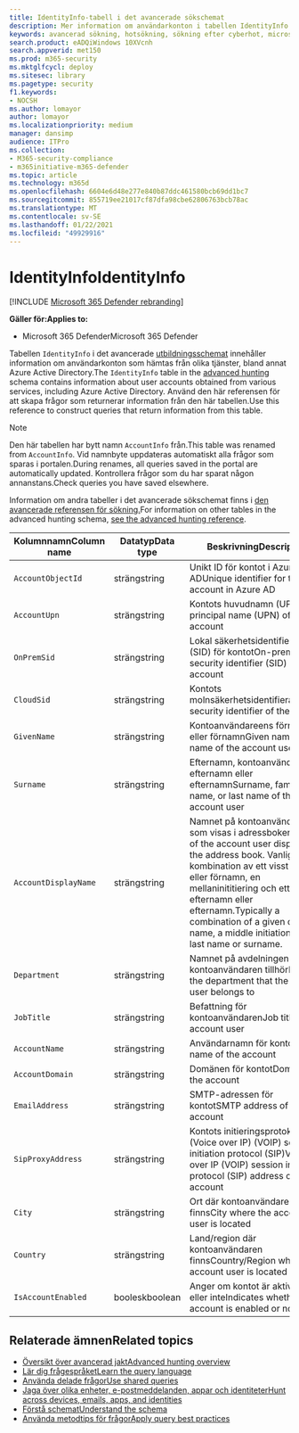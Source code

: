 ```yaml
---
title: IdentityInfo-tabell i det avancerade sökschemat
description: Mer information om användarkonton i tabellen IdentityInfo i det avancerade sökschemat
keywords: avancerad sökning, hotsökning, sökning efter cyberhot, microsoft threat protection, microsoft 365, mtp, m365, sökning, fråga, telemetri, schemareferens, kusto, tabell, kolumn, datatyp, beskrivning, AccountInfo, IdentityInfo, konto
search.product: eADQiWindows 10XVcnh
search.appverid: met150
ms.prod: m365-security
ms.mktglfcycl: deploy
ms.sitesec: library
ms.pagetype: security
f1.keywords:
- NOCSH
ms.author: lomayor
author: lomayor
ms.localizationpriority: medium
manager: dansimp
audience: ITPro
ms.collection:
- M365-security-compliance
- m365initiative-m365-defender
ms.topic: article
ms.technology: m365d
ms.openlocfilehash: 6604e6d48e277e840b87ddc461580bcb69dd1bc7
ms.sourcegitcommit: 855719ee21017cf87dfa98cbe62806763bcb78ac
ms.translationtype: MT
ms.contentlocale: sv-SE
ms.lasthandoff: 01/22/2021
ms.locfileid: "49929916"
---
```

# <a name="identityinfo"></a><span data-ttu-id="cb210-104">IdentityInfo</span><span class="sxs-lookup"><span data-stu-id="cb210-104">IdentityInfo</span></span>

[!INCLUDE [Microsoft 365 Defender rebranding](../includes/microsoft-defender.md)]


<span data-ttu-id="cb210-105">**Gäller för:**</span><span class="sxs-lookup"><span data-stu-id="cb210-105">**Applies to:**</span></span>
- <span data-ttu-id="cb210-106">Microsoft 365 Defender</span><span class="sxs-lookup"><span data-stu-id="cb210-106">Microsoft 365 Defender</span></span>

<span data-ttu-id="cb210-107">Tabellen `IdentityInfo` i det avancerade [utbildningsschemat](advanced-hunting-overview.md) innehåller information om användarkonton som hämtas från olika tjänster, bland annat Azure Active Directory.</span><span class="sxs-lookup"><span data-stu-id="cb210-107">The `IdentityInfo` table in the [advanced hunting](advanced-hunting-overview.md) schema contains information about user accounts obtained from various services, including Azure Active Directory.</span></span> <span data-ttu-id="cb210-108">Använd den här referensen för att skapa frågor som returnerar information från den här tabellen.</span><span class="sxs-lookup"><span data-stu-id="cb210-108">Use this reference to construct queries that return information from this table.</span></span>

>[!NOTE]
><span data-ttu-id="cb210-109">Den här tabellen har bytt namn `AccountInfo` från.</span><span class="sxs-lookup"><span data-stu-id="cb210-109">This table was renamed from `AccountInfo`.</span></span> <span data-ttu-id="cb210-110">Vid namnbyte uppdateras automatiskt alla frågor som sparas i portalen.</span><span class="sxs-lookup"><span data-stu-id="cb210-110">During renames, all queries saved in the portal are automatically updated.</span></span> <span data-ttu-id="cb210-111">Kontrollera frågor som du har sparat någon annanstans.</span><span class="sxs-lookup"><span data-stu-id="cb210-111">Check queries you have saved elsewhere.</span></span>

<span data-ttu-id="cb210-112">Information om andra tabeller i det avancerade sökschemat finns i [den avancerade referensen för sökning.](advanced-hunting-schema-tables.md)</span><span class="sxs-lookup"><span data-stu-id="cb210-112">For information on other tables in the advanced hunting schema, [see the advanced hunting reference](advanced-hunting-schema-tables.md).</span></span>

| <span data-ttu-id="cb210-113">Kolumnnamn</span><span class="sxs-lookup"><span data-stu-id="cb210-113">Column name</span></span> | <span data-ttu-id="cb210-114">Datatyp</span><span class="sxs-lookup"><span data-stu-id="cb210-114">Data type</span></span> | <span data-ttu-id="cb210-115">Beskrivning</span><span class="sxs-lookup"><span data-stu-id="cb210-115">Description</span></span> |
|-------------|-----------|-------------|
| `AccountObjectId` | <span data-ttu-id="cb210-116">sträng</span><span class="sxs-lookup"><span data-stu-id="cb210-116">string</span></span> | <span data-ttu-id="cb210-117">Unikt ID för kontot i Azure AD</span><span class="sxs-lookup"><span data-stu-id="cb210-117">Unique identifier for the account in Azure AD</span></span> |
| `AccountUpn` | <span data-ttu-id="cb210-118">sträng</span><span class="sxs-lookup"><span data-stu-id="cb210-118">string</span></span> | <span data-ttu-id="cb210-119">Kontots huvudnamn (UPN)</span><span class="sxs-lookup"><span data-stu-id="cb210-119">User principal name (UPN) of the account</span></span> |
| `OnPremSid` | <span data-ttu-id="cb210-120">sträng</span><span class="sxs-lookup"><span data-stu-id="cb210-120">string</span></span> | <span data-ttu-id="cb210-121">Lokal säkerhetsidentifierare (SID) för kontot</span><span class="sxs-lookup"><span data-stu-id="cb210-121">On-premises security identifier (SID) of the account</span></span> |
| `CloudSid` | <span data-ttu-id="cb210-122">sträng</span><span class="sxs-lookup"><span data-stu-id="cb210-122">string</span></span> | <span data-ttu-id="cb210-123">Kontots molnsäkerhetsidentifierare</span><span class="sxs-lookup"><span data-stu-id="cb210-123">Cloud security identifier of the account</span></span> |
| `GivenName` | <span data-ttu-id="cb210-124">sträng</span><span class="sxs-lookup"><span data-stu-id="cb210-124">string</span></span> | <span data-ttu-id="cb210-125">Kontoanvändareens förnamn eller förnamn</span><span class="sxs-lookup"><span data-stu-id="cb210-125">Given name or first name of the account user</span></span> |
| `Surname` | <span data-ttu-id="cb210-126">sträng</span><span class="sxs-lookup"><span data-stu-id="cb210-126">string</span></span> | <span data-ttu-id="cb210-127">Efternamn, kontoanvändares efternamn eller efternamn</span><span class="sxs-lookup"><span data-stu-id="cb210-127">Surname, family name, or last name of the account user</span></span> |
| `AccountDisplayName` | <span data-ttu-id="cb210-128">sträng</span><span class="sxs-lookup"><span data-stu-id="cb210-128">string</span></span> | <span data-ttu-id="cb210-129">Namnet på kontoanvändaren som visas i adressboken.</span><span class="sxs-lookup"><span data-stu-id="cb210-129">Name of the account user displayed in the address book.</span></span> <span data-ttu-id="cb210-130">Vanligtvis en kombination av ett visst namn eller förnamn, en mellaninititiering och ett efternamn eller efternamn.</span><span class="sxs-lookup"><span data-stu-id="cb210-130">Typically a combination of a given or first name, a middle initiation, and a last name or surname.</span></span> |
| `Department` | <span data-ttu-id="cb210-131">sträng</span><span class="sxs-lookup"><span data-stu-id="cb210-131">string</span></span> | <span data-ttu-id="cb210-132">Namnet på avdelningen som kontoanvändaren tillhör</span><span class="sxs-lookup"><span data-stu-id="cb210-132">Name of the department that the account user belongs to</span></span> |
| `JobTitle` | <span data-ttu-id="cb210-133">sträng</span><span class="sxs-lookup"><span data-stu-id="cb210-133">string</span></span> | <span data-ttu-id="cb210-134">Befattning för kontoanvändaren</span><span class="sxs-lookup"><span data-stu-id="cb210-134">Job title of the account user</span></span> |
| `AccountName` | <span data-ttu-id="cb210-135">sträng</span><span class="sxs-lookup"><span data-stu-id="cb210-135">string</span></span> | <span data-ttu-id="cb210-136">Användarnamn för kontot</span><span class="sxs-lookup"><span data-stu-id="cb210-136">User name of the account</span></span> |
| `AccountDomain` | <span data-ttu-id="cb210-137">sträng</span><span class="sxs-lookup"><span data-stu-id="cb210-137">string</span></span> | <span data-ttu-id="cb210-138">Domänen för kontot</span><span class="sxs-lookup"><span data-stu-id="cb210-138">Domain of the account</span></span> |
| `EmailAddress` | <span data-ttu-id="cb210-139">sträng</span><span class="sxs-lookup"><span data-stu-id="cb210-139">string</span></span> | <span data-ttu-id="cb210-140">SMTP-adressen för kontot</span><span class="sxs-lookup"><span data-stu-id="cb210-140">SMTP address of the account</span></span> |
| `SipProxyAddress` | <span data-ttu-id="cb210-141">sträng</span><span class="sxs-lookup"><span data-stu-id="cb210-141">string</span></span> | <span data-ttu-id="cb210-142">Kontots initieringsprotokoll (Voice over IP) (VOIP) session initiation protocol (SIP)</span><span class="sxs-lookup"><span data-stu-id="cb210-142">Voice over IP (VOIP) session initiation protocol (SIP) address of the account</span></span> |
| `City` | <span data-ttu-id="cb210-143">sträng</span><span class="sxs-lookup"><span data-stu-id="cb210-143">string</span></span> | <span data-ttu-id="cb210-144">Ort där kontoanvändaren finns</span><span class="sxs-lookup"><span data-stu-id="cb210-144">City where the account user is located</span></span> |
| `Country` | <span data-ttu-id="cb210-145">sträng</span><span class="sxs-lookup"><span data-stu-id="cb210-145">string</span></span> | <span data-ttu-id="cb210-146">Land/region där kontoanvändaren finns</span><span class="sxs-lookup"><span data-stu-id="cb210-146">Country/Region where the account user is located</span></span> |
| `IsAccountEnabled` | <span data-ttu-id="cb210-147">boolesk</span><span class="sxs-lookup"><span data-stu-id="cb210-147">boolean</span></span> | <span data-ttu-id="cb210-148">Anger om kontot är aktiverat eller inte</span><span class="sxs-lookup"><span data-stu-id="cb210-148">Indicates whether the account is enabled or not</span></span> |

## <a name="related-topics"></a><span data-ttu-id="cb210-149">Relaterade ämnen</span><span class="sxs-lookup"><span data-stu-id="cb210-149">Related topics</span></span>
- [<span data-ttu-id="cb210-150">Översikt över avancerad jakt</span><span class="sxs-lookup"><span data-stu-id="cb210-150">Advanced hunting overview</span></span>](advanced-hunting-overview.md)
- [<span data-ttu-id="cb210-151">Lär dig frågespråket</span><span class="sxs-lookup"><span data-stu-id="cb210-151">Learn the query language</span></span>](advanced-hunting-query-language.md)
- [<span data-ttu-id="cb210-152">Använda delade frågor</span><span class="sxs-lookup"><span data-stu-id="cb210-152">Use shared queries</span></span>](advanced-hunting-shared-queries.md)
- [<span data-ttu-id="cb210-153">Jaga över olika enheter, e-postmeddelanden, appar och identiteter</span><span class="sxs-lookup"><span data-stu-id="cb210-153">Hunt across devices, emails, apps, and identities</span></span>](advanced-hunting-query-emails-devices.md)
- [<span data-ttu-id="cb210-154">Förstå schemat</span><span class="sxs-lookup"><span data-stu-id="cb210-154">Understand the schema</span></span>](advanced-hunting-schema-tables.md)
- [<span data-ttu-id="cb210-155">Använda metodtips för frågor</span><span class="sxs-lookup"><span data-stu-id="cb210-155">Apply query best practices</span></span>](advanced-hunting-best-practices.md)
